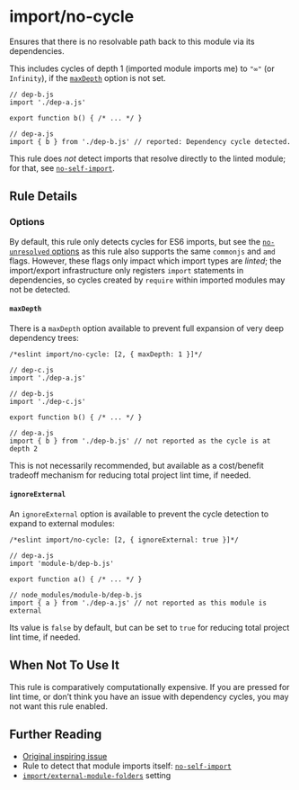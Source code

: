 import/no-cycle
===============

Ensures that there is no resolvable path back to this module via its dependencies.

This includes cycles of depth 1 (imported module imports me) to `"∞"` (or `Infinity`), if the [`maxDepth`](#maxdepth) option is not set.

    // dep-b.js
    import './dep-a.js'

    export function b() { /* ... */ }

    // dep-a.js
    import { b } from './dep-b.js' // reported: Dependency cycle detected.

This rule does *not* detect imports that resolve directly to the linted module; for that, see [`no-self-import`](./no-self-import.md).

Rule Details
------------

### Options

By default, this rule only detects cycles for ES6 imports, but see the [`no-unresolved` options](./no-unresolved.md#options) as this rule also supports the same `commonjs` and `amd` flags. However, these flags only impact which import types are *linted*; the import/export infrastructure only registers `import` statements in dependencies, so cycles created by `require` within imported modules may not be detected.

#### `maxDepth`

There is a `maxDepth` option available to prevent full expansion of very deep dependency trees:

    /*eslint import/no-cycle: [2, { maxDepth: 1 }]*/

    // dep-c.js
    import './dep-a.js'

    // dep-b.js
    import './dep-c.js'

    export function b() { /* ... */ }

    // dep-a.js
    import { b } from './dep-b.js' // not reported as the cycle is at depth 2

This is not necessarily recommended, but available as a cost/benefit tradeoff mechanism for reducing total project lint time, if needed.

#### `ignoreExternal`

An `ignoreExternal` option is available to prevent the cycle detection to expand to external modules:

    /*eslint import/no-cycle: [2, { ignoreExternal: true }]*/

    // dep-a.js
    import 'module-b/dep-b.js'

    export function a() { /* ... */ }

    // node_modules/module-b/dep-b.js
    import { a } from './dep-a.js' // not reported as this module is external

Its value is `false` by default, but can be set to `true` for reducing total project lint time, if needed.

When Not To Use It
------------------

This rule is comparatively computationally expensive. If you are pressed for lint time, or don’t think you have an issue with dependency cycles, you may not want this rule enabled.

Further Reading
---------------

-   [Original inspiring issue](https://github.com/benmosher/eslint-plugin-import/issues/941)
-   Rule to detect that module imports itself: [`no-self-import`](./no-self-import.md)
-   [`import/external-module-folders`](../../README.md#importexternal-module-folders) setting
